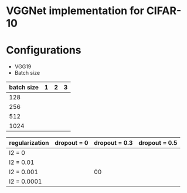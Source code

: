 # VGGNet implementation for CIFAR-10

# Configurations
- VGG19
- Batch size


| batch size  | 1 | 2 | 3 |
|------|---|---|---|
| 128  |   |   |   |
| 256  |   |   |   |
| 512  |   |   |   |
| 1024 |   |   |   |


|   regularization    | dropout = 0 | dropout = 0.3 | dropout = 0.5 |
|-------------|-------------|---------------|---------------|
| l2 = 0      |             |               |               |  
| l2 = 0.01   |             |               |               |  
| l2 = 0.001  |             |     00          |               |   
| l2 = 0.0001 |             |               |               |

